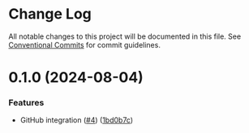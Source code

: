 # Change Log

All notable changes to this project will be documented in this file.
See [Conventional Commits](https://conventionalcommits.org) for commit guidelines.

# 0.1.0 (2024-08-04)


### Features

* GitHub integration ([#4](https://github.com/inferablehq/integrations/issues/4)) ([1bd0b7c](https://github.com/inferablehq/integrations/commit/1bd0b7cc70e9655dff921dca9f9b75ebe8fcb7d8))
